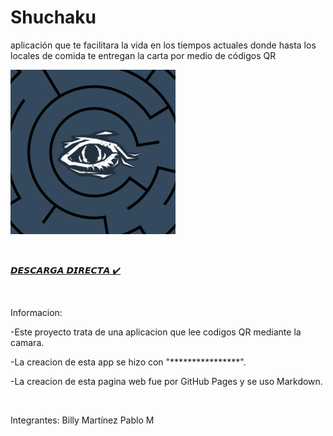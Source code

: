 # Shuchaku

aplicación que te facilitara la vida en los tiempos actuales donde hasta los locales de comida te entregan la carta por medio de códigos QR

![Image](https://github.com/Billyflin/Shuchaku/blob/master/imagen_2021-12-16_114613.png)
<p>&nbsp;</p>

[𝘿𝙀𝙎𝘾𝘼𝙍𝙂𝘼 𝘿𝙄𝙍𝙀𝘾𝙏𝘼 ✔️](***********************)

<p>&nbsp;</p>

Informacion: 

-Este proyecto trata de una aplicacion que lee codigos QR mediante la camara.

-La creacion de esta app se hizo con "****************".

-La creacion de esta pagina web fue por GitHub Pages y se uso Markdown.

<p>&nbsp;</p>
Integrantes:
  Billy Martínez
  Pablo M

<p>&nbsp;</p>
